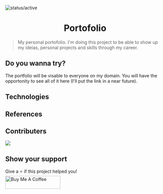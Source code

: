 
![status/active](https://img.shields.io/badge/STATUS-ACTIVE-%23059669?style=flat-square)


<h1 align="center">Portofolio</h1>

> My personal portofolio. I'm doing this project to be able to show up my ideias, personal projects and skills through my career.

## Do you wanna try?

The portfolio will be visable to everyone on my domain. You will have the opportonity to see all of it here (I'll put the link in a near future).

## Technologies

## References

## Contributers

[![](https://github.com/rerf19.png?size=50)](https://github.com/rerf19)

## Show your support

Give a ⭐️ if this project helped you!
<br>
<a href="https://www.buymeacoffee.com/rerf19" target="_blank"><img src="https://cdn.buymeacoffee.com/buttons/default-orange.png" alt="Buy Me A Coffee" height="41" width="174"></a>

